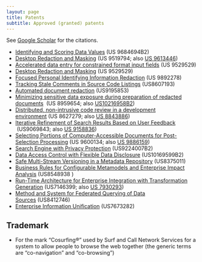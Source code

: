 ```yaml
---
layout: page
title: Patents
subtitle: Approved (granted) patents
---
```



See [Google Scholar](http://scholar.google.com/citations?hl=en&user=d0FLp-q9vFEC&view_op=list_works&pagesize=100) for the citations.

* [Identifying and Scoring Data Values](https://patents.google.com/patent/US9684694B2/) (US 9684694B2)
* [Desktop Redaction and Masking](https://www.google.com/patents/US9519794) (US 9519794; also [US 9613446](https://patents.google.com/patent/US9613446B2/en))
* [Accelerated data entry for constrained format input fields](https://www.google.com/patents/US9529529) (US 9529529)
* [Desktop Redaction and Masking](https://www.google.com/patents/US9529529) (US 9529529)
* [Focused Personal Identifying Information Redaction](https://patents.google.com/patent/US9892278B2/en) (US 9892278)
* [Tracking Stale Comments in Source Code Listings](https://www.google.com/patents/US8607193) (US8607193)
* [Automated document redaction](http://www.google.com/patents/US9195853) (US9195853)
* [Minimizing sensitive data exposure during preparation of redacted documents](https://www.google.com/patents/US8959654)  (US 8959654; also [US10216958B2](https://patents.google.com/patent/US10216958B2))
* [Distributed, non-intrusive code review in a development environment](https://www.google.com/patents/US8627279) (US 8627279; also [US 8843886](https://patents.google.com/patent/US8843886B2/en))
* [Iterative Refinement of Search Results Based on User Feedback](https://patents.google.com/patent/US9069843B2)  (US9069843; also [US 9158836](https://patents.google.com/patent/US9158836B2/en))
* [Selecting Portions of Computer-Accessible Documents for Post-Selection Processing](https://www.google.com/patents/US9600134) (US 9600134; also [US 9886159](https://patents.google.com/patent/US9886159B2/en))
* [Search Engine with Privacy Protection](https://patents.google.com/patent/US9224007B2/en) (US9224007B2)
* [Data Access Control with Flexible Data Disclosure](https://patents.google.com/patent/US10169599B2/) (US10169599B2)
* [Safe Multi-Stream Versioning in a Metadata Repository](https://www.google.com/patents/US8375011) (US8375011)
* [Business Rules for Configurable Metamodels and Enterprise Impact Analysis](https://www.google.com/patents/US8548938) (US8548938 )
* [Run-Time Architecture for Enterprise Integration with Transformation Generation](https://www.google.com/patents/US7146399) (US7146399; also [US 7930293](http://www.google.com/patents/US7930293))
* [Method and System for Federated Querying of Data Sources](https://www.google.com/patents/US8412746) (US8412746)
* [Enterprise Information Unification](https://www.google.com/patents/US7673282) (US7673282)


Trademark
---------

* For the mark “Cosurfing®” used by Surf and Call Network Services for a system to allow people to browse the web together (the generic terms are “co-navigation” and “co-browsing”)
